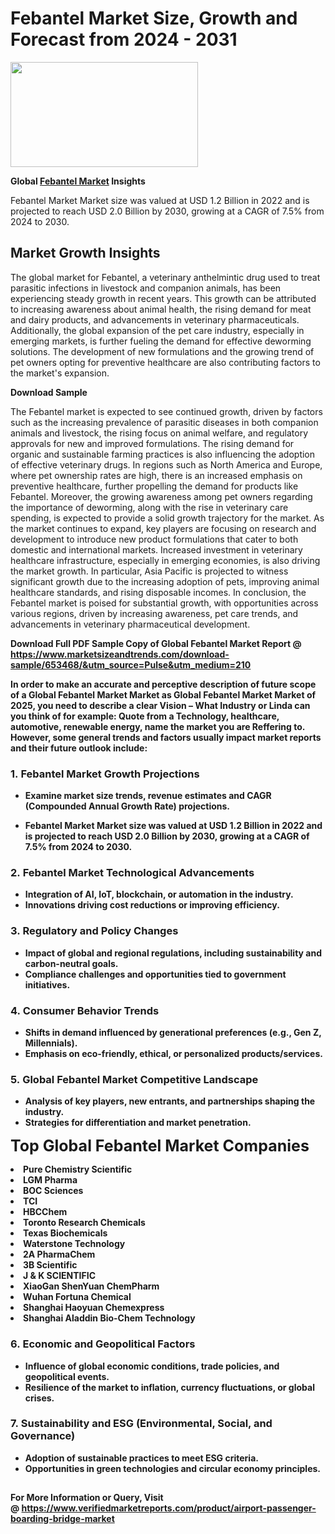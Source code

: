 <H1>Febantel Market Size, Growth and Forecast from 2024 - 2031</H1><img class="aligncenter size-medium wp-image-584254" src="https://thirdeyenews.in/wp-content/uploads/2024/09/Global-Market-Research-300x168.jpeg" alt="" width="300" height="168" /><p><strong>Global&nbsp;<a href="https://www.marketsizeandtrends.com/download-sample/653468/&amp;utm_source=Pulse&amp;utm_medium=210">Febantel Market</a> Insights</strong></p><p>Febantel Market Market size was valued at USD 1.2 Billion in 2022 and is projected to reach USD 2.0 Billion by 2030, growing at a CAGR of 7.5% from 2024 to 2030.</p><p><h2>Market Growth Insights</h2> <p>The global market for Febantel, a veterinary anthelmintic drug used to treat parasitic infections in livestock and companion animals, has been experiencing steady growth in recent years. This growth can be attributed to increasing awareness about animal health, the rising demand for meat and dairy products, and advancements in veterinary pharmaceuticals. Additionally, the global expansion of the pet care industry, especially in emerging markets, is further fueling the demand for effective deworming solutions. The development of new formulations and the growing trend of pet owners opting for preventive healthcare are also contributing factors to the market's expansion.</p> <p><strong>Download Sample</strong></p> <p>The Febantel market is expected to see continued growth, driven by factors such as the increasing prevalence of parasitic diseases in both companion animals and livestock, the rising focus on animal welfare, and regulatory approvals for new and improved formulations. The rising demand for organic and sustainable farming practices is also influencing the adoption of effective veterinary drugs. In regions such as North America and Europe, where pet ownership rates are high, there is an increased emphasis on preventive healthcare, further propelling the demand for products like Febantel. Moreover, the growing awareness among pet owners regarding the importance of deworming, along with the rise in veterinary care spending, is expected to provide a solid growth trajectory for the market. As the market continues to expand, key players are focusing on research and development to introduce new product formulations that cater to both domestic and international markets. Increased investment in veterinary healthcare infrastructure, especially in emerging economies, is also driving the market growth. In particular, Asia Pacific is projected to witness significant growth due to the increasing adoption of pets, improving animal healthcare standards, and rising disposable incomes. In conclusion, the Febantel market is poised for substantial growth, with opportunities across various regions, driven by increasing awareness, pet care trends, and advancements in veterinary pharmaceutical development.</p> <p><strong></p><p><span class=""><strong>Download Full PDF Sample Copy of Global Febantel Market Report</strong> @ <a href="https://www.marketsizeandtrends.com/download-sample/653468/&amp;utm_source=Pulse&amp;utm_medium=210" target="_blank">https://www.marketsizeandtrends.com/download-sample/653468/&amp;utm_source=Pulse&amp;utm_medium=210</a></span></p><p>In order to make an accurate and perceptive description of future scope of a Global&nbsp;Febantel Market Market as Global&nbsp;Febantel Market Market of 2025, you need to describe a clear Vision &ndash; What Industry or Linda can you think of for example: Quote from a Technology, healthcare, automotive, renewable energy, name the market you are Reffering to. However, some general trends and factors usually impact market reports and their future outlook include:</p><h3>1.&nbsp;<strong>Febantel Market Growth Projections</strong></h3><ul><li>Examine market size trends, revenue estimates and CAGR (Compounded Annual Growth Rate) projections.</li><li><p>Febantel Market Market size was valued at USD 1.2 Billion in 2022 and is projected to reach USD 2.0 Billion by 2030, growing at a CAGR of 7.5% from 2024 to 2030.</p></li></ul><h3>2.&nbsp;<strong>Febantel Market Technological Advancements</strong></h3><ul><li>Integration of AI, IoT, blockchain, or automation in the industry.</li><li>Innovations driving cost reductions or improving efficiency.</li></ul><h3>3.&nbsp;<strong>Regulatory and Policy Changes</strong></h3><ul><li>Impact of global and regional regulations, including sustainability and carbon-neutral goals.</li><li>Compliance challenges and opportunities tied to government initiatives.</li></ul><h3>4.&nbsp;<strong>Consumer Behavior Trends</strong></h3><ul><li>Shifts in demand influenced by generational preferences (e.g., Gen Z, Millennials).</li><li>Emphasis on eco-friendly, ethical, or personalized products/services.</li></ul><h3>5.&nbsp;<strong>Global Febantel Market Competitive Landscape</strong></h3><ul><li>Analysis of key players, new entrants, and partnerships shaping the industry.</li><li>Strategies for differentiation and market penetration.</li></ul><p data-pm-slice="1 1 []"><span style="color: inherit; font-family: inherit; font-size: 25px;">Top Global Febantel Market Companies</span></p><div class="" data-test-id=""><p><li>Pure Chemistry Scientific</li><li> LGM Pharma</li><li> BOC Sciences</li><li> TCI</li><li> HBCChem</li><li> Toronto Research Chemicals</li><li> Texas Biochemicals</li><li> Waterstone Technology</li><li> 2A PharmaChem</li><li> 3B Scientific</li><li> J & K SCIENTIFIC</li><li> XiaoGan ShenYuan ChemPharm</li><li> Wuhan Fortuna Chemical</li><li> Shanghai Haoyuan Chemexpress</li><li> Shanghai Aladdin Bio-Chem Technology</li></p></div><h3>6.&nbsp;<strong>Economic and Geopolitical Factors</strong></h3><ul><li>Influence of global economic conditions, trade policies, and geopolitical events.</li><li>Resilience of the market to inflation, currency fluctuations, or global crises.</li></ul><h3>7.&nbsp;<strong>Sustainability and ESG (Environmental, Social, and Governance)</strong></h3><ul><li>Adoption of sustainable practices to meet ESG criteria.</li><li>Opportunities in green technologies and circular economy principles.</li></ul><h2><strong style="font-size: 14px;">For More Information or Query, Visit @&nbsp;</strong><a style="background-color: #ffffff; font-size: 14px;" href="https://www.marketsizeandtrends.com/report/febantel-market/" target="_blank">https://www.verifiedmarketreports.com/product/airport-passenger-boarding-bridge-market</a></h2>
